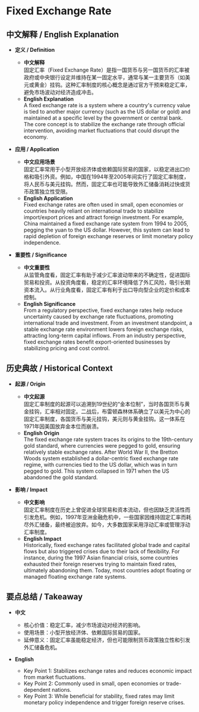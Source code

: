 # Fixed Exchange Rate

## 中文解释 / English Explanation

* **定义 / Definition**  
  - **中文解释**  
    固定汇率（Fixed Exchange Rate）是指一国货币与另一国货币的汇率被政府或中央银行设定并维持在某一固定水平，通常与某一主要货币（如美元或黄金）挂钩。这种汇率制度的核心概念是通过官方干预来稳定汇率，避免市场波动对经济造成冲击。  
  - **English Explanation**  
    A fixed exchange rate is a system where a country's currency value is tied to another major currency (such as the US dollar or gold) and maintained at a specific level by the government or central bank. The core concept is to stabilize the exchange rate through official intervention, avoiding market fluctuations that could disrupt the economy.

* **应用 / Application**  
  - **中文应用场景**  
    固定汇率常用于小型开放经济体或依赖国际贸易的国家，以稳定进出口价格和吸引外资。例如，中国在1994年至2005年间实行了固定汇率制度，将人民币与美元挂钩。然而，固定汇率也可能导致外汇储备消耗过快或货币政策独立性受限。  
  - **English Application**  
    Fixed exchange rates are often used in small, open economies or countries heavily reliant on international trade to stabilize import/export prices and attract foreign investment. For example, China maintained a fixed exchange rate system from 1994 to 2005, pegging the yuan to the US dollar. However, this system can lead to rapid depletion of foreign exchange reserves or limit monetary policy independence.

* **重要性 / Significance**  
  - **中文重要性**  
    从监管角度看，固定汇率有助于减少汇率波动带来的不确定性，促进国际贸易和投资。从投资角度看，稳定的汇率环境降低了外汇风险，吸引长期资本流入。从行业角度看，固定汇率有利于出口导向型企业的定价和成本控制。  
  - **English Significance**  
    From a regulatory perspective, fixed exchange rates help reduce uncertainty caused by exchange rate fluctuations, promoting international trade and investment. From an investment standpoint, a stable exchange rate environment lowers foreign exchange risks, attracting long-term capital inflows. From an industry perspective, fixed exchange rates benefit export-oriented businesses by stabilizing pricing and cost control.

## 历史典故 / Historical Context

* **起源 / Origin**  
  - **中文起源**  
    固定汇率制度的起源可以追溯到19世纪的“金本位制”，当时各国货币与黄金挂钩，汇率相对固定。二战后，布雷顿森林体系确立了以美元为中心的固定汇率制度，各国货币与美元挂钩，美元则与黄金挂钩。这一体系在1971年因美国放弃金本位而崩溃。  
  - **English Origin**  
    The fixed exchange rate system traces its origins to the 19th-century gold standard, where currencies were pegged to gold, ensuring relatively stable exchange rates. After World War II, the Bretton Woods system established a dollar-centric fixed exchange rate regime, with currencies tied to the US dollar, which was in turn pegged to gold. This system collapsed in 1971 when the US abandoned the gold standard.

* **影响 / Impact**  
  - **中文影响**  
    固定汇率制度在历史上曾促进全球贸易和资本流动，但也因缺乏灵活性而引发危机。例如，1997年亚洲金融危机中，一些国家因维持固定汇率而耗尽外汇储备，最终被迫放弃。如今，大多数国家采用浮动汇率或管理浮动汇率制度。  
  - **English Impact**  
    Historically, fixed exchange rates facilitated global trade and capital flows but also triggered crises due to their lack of flexibility. For instance, during the 1997 Asian financial crisis, some countries exhausted their foreign reserves trying to maintain fixed rates, ultimately abandoning them. Today, most countries adopt floating or managed floating exchange rate systems.

## 要点总结 / Takeaway

* **中文**  
  - 核心价值：稳定汇率，减少市场波动对经济的影响。  
  - 使用场景：小型开放经济体、依赖国际贸易的国家。  
  - 延伸意义：固定汇率虽能稳定经济，但也可能限制货币政策独立性和引发外汇储备危机。  

* **English**  
  - Key Point 1: Stabilizes exchange rates and reduces economic impact from market fluctuations.  
  - Key Point 2: Commonly used in small, open economies or trade-dependent nations.  
  - Key Point 3: While beneficial for stability, fixed rates may limit monetary policy independence and trigger foreign reserve crises.